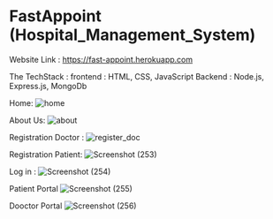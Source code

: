 # FastAppoint (Hospital_Management_System)
Website Link : https://fast-appoint.herokuapp.com

The TechStack :
frontend : HTML, CSS, JavaScript
Backend : Node.js, Express.js, MongoDb

Home:
![home](https://user-images.githubusercontent.com/98757259/179452625-b2b50df6-721e-4aaa-ba5a-9b06f7566ee8.png)

About Us:
![about](https://user-images.githubusercontent.com/98757259/179452662-ac2f73d9-b578-4497-ba4a-13d2427a2ecf.png)

Registration Doctor :
![register_doc](https://user-images.githubusercontent.com/98757259/179452673-c21eebc0-7606-4c9f-9bca-60514622d26c.png)

Registration Patient:
![Screenshot (253)](https://user-images.githubusercontent.com/98757259/179452681-ffa5e205-d6de-419a-821a-f00abee15aed.png)

Log in :
![Screenshot (254)](https://user-images.githubusercontent.com/98757259/179452695-c9ef14ec-a45a-431d-90e4-4002045c76cb.png)

Patient Portal
![Screenshot (255)](https://user-images.githubusercontent.com/98757259/179452709-8b5216c2-fe0f-465b-80d2-ab95853239c2.png)

Dooctor Portal
![Screenshot (256)](https://user-images.githubusercontent.com/98757259/179452721-fb55ea1d-d854-431a-8bb6-739db5aeb4cb.png)
